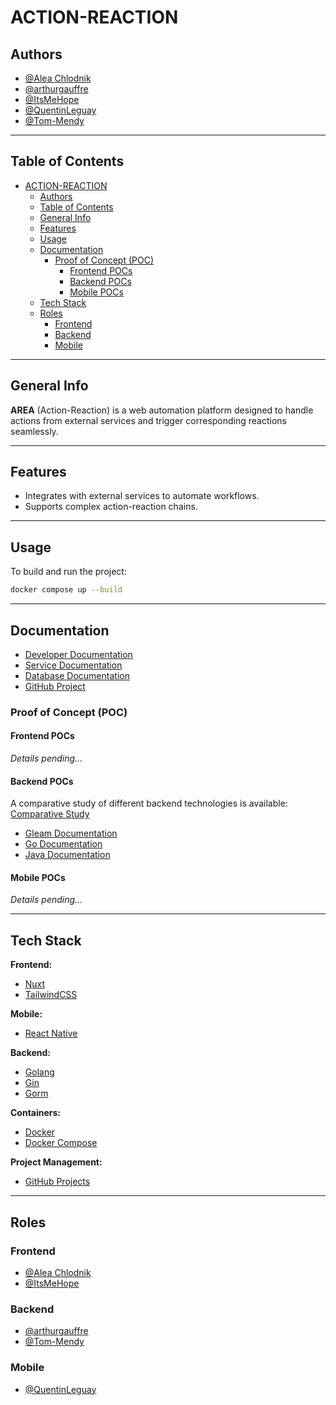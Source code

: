 # ACTION-REACTION

## Authors

- [@Alea Chlodnik](https://www.github.com/AleaChlodnik)
- [@arthurgauffre](https://github.com/arthurgauffre)
- [@ItsMeHope](https://github.com/ItsMeHope)
- [@QuentinLeguay](https://www.github.com/QuentinLeguay)
- [@Tom-Mendy](https://www.github.com/Tom-Mendy)

---

## Table of Contents

- [ACTION-REACTION](#action-reaction)
  - [Authors](#authors)
  - [Table of Contents](#table-of-contents)
  - [General Info](#general-info)
  - [Features](#features)
  - [Usage](#usage)
  - [Documentation](#documentation)
    - [Proof of Concept (POC)](#proof-of-concept-poc)
      - [Frontend POCs](#frontend-pocs)
      - [Backend POCs](#backend-pocs)
      - [Mobile POCs](#mobile-pocs)
  - [Tech Stack](#tech-stack)
  - [Roles](#roles)
    - [Frontend](#frontend)
    - [Backend](#backend)
    - [Mobile](#mobile)

---

## General Info

**AREA** (Action-Reaction) is a web automation platform designed to handle actions from external services and trigger corresponding reactions seamlessly.

---

## Features

- Integrates with external services to automate workflows.
- Supports complex action-reaction chains.

---

## Usage

To build and run the project:

```bash
docker compose up --build
```

---

## Documentation

- [Developer Documentation](./docs/developerDocumentation.md)
- [Service Documentation](./docs/services.md)
- [Database Documentation](./docs/database.md)
- [GitHub Project](https://github.com/orgs/Epitouche/projects/1/views/1)

### Proof of Concept (POC)

#### Frontend POCs

_Details pending..._

#### Backend POCs

A comparative study of different backend technologies is available:
[Comparative Study](poc/backend/README.md)

- [Gleam Documentation](poc/backend/gleam/doc.md)
- [Go Documentation](poc/backend/go/doc.md)
- [Java Documentation](poc/backend/java/doc.md)

#### Mobile POCs

_Details pending..._

---

## Tech Stack

**Frontend:**

- [Nuxt](https://nuxt.com/)
- [TailwindCSS](https://tailwindcss.com/)

**Mobile:**

- [React Native](https://reactnative.dev/)

**Backend:**

- [Golang](https://golang.google.cn/)
- [Gin](https://gin-gonic.com)
- [Gorm](https://gorm.io/)

**Containers:**

- [Docker](https://www.docker.com/)
- [Docker Compose](https://docs.docker.com/compose/)

**Project Management:**

- [GitHub Projects](https://docs.github.com/en/issues/planning-and-tracking-with-projects/learning-about-projects/about-projects)

---

## Roles

### Frontend

- [@Alea Chlodnik](https://www.github.com/AleaChlodnik)
- [@ItsMeHope](https://github.com/ItsMeHope)

### Backend

- [@arthurgauffre](https://github.com/arthurgauffre)
- [@Tom-Mendy](https://www.github.com/Tom-Mendy)

### Mobile

- [@QuentinLeguay](https://www.github.com/QuentinLeguay)
